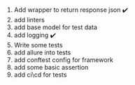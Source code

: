 1. Add wrapper to return response json ✔️
2. add linters
3. add base model for test data
4. add logging ✔️
5. Write some tests
6. add allure into tests
7. add conftest config for framework
8. add some basic assertion
9. add ci\cd for tests